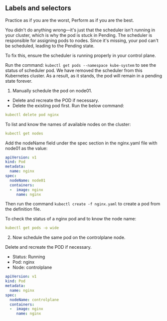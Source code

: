 
## Labels and selectors

Practice as if you are the worst, Perform as if you are the best.

You didn't do anything wrong—it's just that the scheduler isn't running in your cluster, which is why the pod is stuck in Pending. The scheduler is responsible for assigning pods to nodes. Since it's missing, your pod can't be scheduled, leading to the Pending state.

To fix this, ensure the scheduler is running properly in your control plane.

Run the command: ``` kubectl get pods --namespace kube-system ``` to see the status of scheduler pod. We have removed the scheduler from this Kubernetes cluster. As a result, as it stands, the pod will remain in a pending state forever.

1. Manually schedule the pod on node01.

- Delete and recreate the POD if necessary.
- Delete the existing pod first. Run the below command:

```yaml 
kubectl delete pod nginx
```
To list and know the names of available nodes on the cluster:

```yaml 
kubectl get nodes
```
Add the nodeName field under the spec section in the nginx.yaml file with node01 as the value:

```yaml
apiVersion: v1
kind: Pod
metadata:
  name: nginx
spec:
  nodeName: node01
  containers:
  -  image: nginx
     name: nginx
```

Then run the command ``` kubectl create -f nginx.yaml ``` to create a pod from the definition file.

To check the status of a nginx pod and to know the node name: 

```yaml
kubectl get pods -o wide
```

2. Now schedule the same pod on the controlplane node.

Delete and recreate the POD if necessary.

- Status: Running
- Pod: nginx
- Node: controlplane

```yaml
apiVersion: v1
kind: Pod
metadata:
  name: nginx
spec:
  nodeName: controlplane
  containers:
  -  image: nginx
     name: nginx
```
     